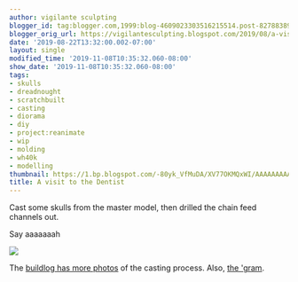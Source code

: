 ```yaml
---
author: vigilante sculpting
blogger_id: tag:blogger.com,1999:blog-4609023303516215514.post-8278838924963675517
blogger_orig_url: https://vigilantesculpting.blogspot.com/2019/08/a-visit-to-dentist.html
date: '2019-08-22T13:32:00.002-07:00'
layout: single
modified_time: '2019-11-08T10:35:32.060-08:00'
show_date: '2019-11-08T10:35:32.060-08:00'
tags:
- skulls
- dreadnought
- scratchbuilt
- casting
- diorama
- diy
- project:reanimate
- wip
- molding
- wh40k
- modelling
thumbnail: https://1.bp.blogspot.com/-80yk_VfMuDA/XV77OKMQxWI/AAAAAAAAAc8/7yAyMBoOH6QaxrlSvIyEmlsDj3OMj8mDgCEwYBhgL/s320-c/IMG_20190821_233234.jpg
title: A visit to the Dentist
---
```

Cast some skulls from the master model, then drilled the chain feed
channels out.

Say aaaaaaah

  

![](https://1.bp.blogspot.com/-80yk_VfMuDA/XV77OKMQxWI/AAAAAAAAAc8/7yAyMBoOH6QaxrlSvIyEmlsDj3OMj8mDgCEwYBhgL/s1600/IMG_20190821_233234.jpg)

  

  
  

  

The [buildlog has more
photos](http://www.coolminiornot.com/forums/showthread.php?67252-gorb-s-paint-amp-putty-pony-show&p=885690&viewfull=1#post885690)
of the casting process. Also, [the
'gram](https://www.instagram.com/p/B1eU1CnH3_O/).

  
